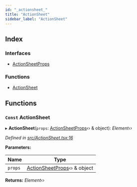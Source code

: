 ```yaml
---
id: "_actionsheet_"
title: "ActionSheet"
sidebar_label: "ActionSheet"
---
```


## Index

### Interfaces

* [ActionSheetProps](../interfaces/_actionsheet_.actionsheetprops.md)

### Functions

* [ActionSheet](_actionsheet_.md#const-actionsheet)

## Functions

### `Const` ActionSheet

▸ **ActionSheet**(`props`: [ActionSheetProps](../interfaces/_actionsheet_.actionsheetprops.md)‹› & object): *Element‹›*

*Defined in [src/ActionSheet.tsx:16](https://github.com/tarojsx/ui/blob/6701f45/src/ActionSheet.tsx#L16)*

**Parameters:**

Name | Type |
------ | ------ |
`props` | [ActionSheetProps](../interfaces/_actionsheet_.actionsheetprops.md)‹› & object |

**Returns:** *Element‹›*
